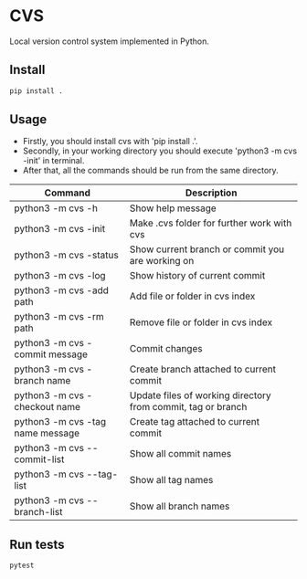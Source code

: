 # CVS

Local version control system implemented in Python.

## Install

```sh
pip install .
```

## Usage

* Firstly, you should install cvs with 'pip install .'.
* Secondly, in your working directory you should execute 'python3 -m cvs -init' in terminal.
* After that, all the commands should be run from the same directory.

| Command | Description |
| --- | --- |
| python3 -m cvs -h | Show help message |
| python3 -m cvs -init | Make .cvs folder for further work with cvs |
| python3 -m cvs -status | Show current branch or commit you are working on |
| python3 -m cvs -log  | Show history of current commit |
| python3 -m cvs -add path | Add file or folder in cvs index |
| python3 -m cvs -rm path | Remove file or folder in cvs index |
| python3 -m cvs -commit message | Commit changes |
| python3 -m cvs -branch name | Create branch attached to current commit |
| python3 -m cvs -checkout name | Update files of working directory from commit, tag or branch |
| python3 -m cvs -tag name message | Create tag attached to current commit |
| python3 -m cvs --commit-list | Show all commit names |
| python3 -m cvs --tag-list | Show all tag names |
| python3 -m cvs --branch-list | Show all branch names |

## Run tests

```sh
pytest
```
